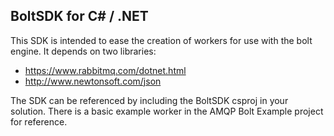 **BoltSDK for C# / .NET**
----------

This SDK is intended to ease the creation of workers for use with the bolt engine. It depends on two libraries:

- https://www.rabbitmq.com/dotnet.html
- http://www.newtonsoft.com/json

The SDK can be referenced by including the BoltSDK csproj in your solution. There is a basic example worker in the AMQP Bolt Example project for reference. 

